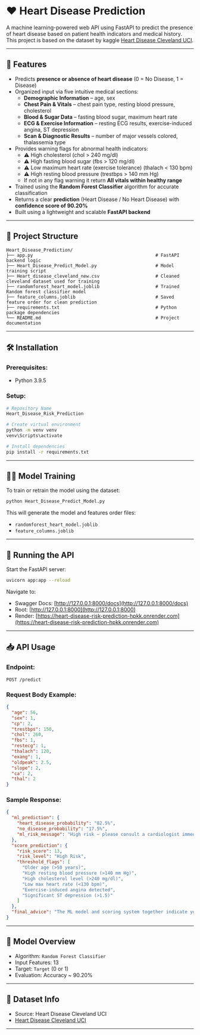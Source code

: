 # ❤️ Heart Disease Prediction

A machine learning-powered web API using FastAPI to predict the presence of heart disease based on patient health indicators and medical history.
 This project is based on the dataset by kaggle [Heart Disease Cleveland UCI](https://www.kaggle.com/datasets/cherngs/heart-disease-cleveland-uci?resource=download).

---

## 🚀 Features

- Predicts **presence or absence of heart disease** (0 = No Disease, 1 = Disease)
- Organized input via five intuitive medical sections:
  - **Demographic Information** – age, sex
  - **Chest Pain & Vitals** – chest pain type, resting blood pressure, cholesterol
  - **Blood & Sugar Data** – fasting blood sugar, maximum heart rate
  - **ECG & Exercise Information** – resting ECG results, exercise-induced angina, ST depression
  - **Scan & Diagnostic Results** – number of major vessels colored, thalassemia type
- Provides warning flags for abnormal health indicators:
  - ⚠️ High cholesterol                            (chol > 240 mg/dl)
  - ⚠️ High fasting blood sugar                    (fbs > 120 mg/dl)
  - ⚠️ Low maximum heart rate (exercise tolerance) (thalach < 130 bpm)
  - ⚠️ High resting blood pressure                 (trestbps > 140 mm Hg)
  - If not in any flag warning it return **All vitals within healthy range** 
- Trained using the **Random Forest Classifier** algorithm for accurate classification
- Returns a clear **prediction** (Heart Disease / No Heart Disease) with **confidence score of 90.20%**
- Built using a lightweight and scalable **FastAPI backend**

---

## 📂 Project Structure

```
Heart_Disease_Prediction/
├── app.py                                              # FastAPI backend logic
├── Heart_Disease_Predict_Model.py                      # Model training script
├── Heart_disease_cleveland_new.csv                     # Cleaned cleveland dataset used for training
├── randomforest_heart_model.joblib                     # Trained Random forest classifier model
├── feature_columns.joblib                              # Saved feature order for clean prediction
├── requirements.txt                                    # Python package dependencies
└── README.md                                           # Project documentation
```

---

## 🛠️ Installation

### Prerequisites:
- Python 3.9.5

### Setup:
```bash
# Repository Name
Heart_Disease_Risk_Prediction

# Create virtual environment
python -m venv venv
venv\Scripts\activate 

# Install dependencies
pip install -r requirements.txt
```

---

## 🏋️‍♂️ Model Training

To train or retrain the model using the dataset:

```bash
python Heart_Disease_Predict_Model.py
```

This will generate the model and features order files:
- `randomforest_heart_model.joblib `
- `feature_columns.joblib`

---

## 🚦 Running the API

Start the FastAPI server:
```bash
uvicorn app:app --reload
```

Navigate to:
- Swagger Docs: [http://127.0.0.1:8000/docs](http://127.0.0.1:8000/docs)
- Root: [http://127.0.0.1:8000](http://127.0.0.1:8000)
- Render: [https://heart-disease-risk-prediction-hpkk.onrender.com](https://heart-disease-risk-prediction-hpkk.onrender.com)

---

## 📥 API Usage

### Endpoint:
```
POST /predict
```

### Request Body Example:
```json
{
  "age": 56,
  "sex": 1,
  "cp": 2,
  "trestbps": 150,
  "chol": 260,
  "fbs": 1,
  "restecg": 1,
  "thalach": 120,
  "exang": 1,
  "oldpeak": 2.5,
  "slope": 2,
  "ca": 2,
  "thal": 2
}

```

### Sample Response:
```json
{
  "ml_prediction": {
    "heart_disease_probability": "82.5%",
    "no_disease_probability": "17.5%",
    "ml_risk_message": "High risk — please consult a cardiologist immediately"
  },
  "score_prediction": {
    "risk_score": 13,
    "risk_level": "High Risk",
    "threshold_flags": [
      "Older age (>50 years)",
      "High resting blood pressure (>140 mm Hg)",
      "High cholesterol level (>240 mg/dl)",
      "Low max heart rate (<130 bpm)",
      "Exercise-induced angina detected",
      "Significant ST depression (>1.5)"
    ]
  },
  "final_advice": "The ML model and scoring system together indicate your overall heart risk. For accurate diagnosis, please consult a healthcare professional."
}

```

---

## 🧠 Model Overview

- Algorithm: `Random Forest Classifier`
- Input Features: 13
- Target: `Target` (0 or 1)
- Evaluation: Accuracy ~ 90.20%

---

## 📘 Dataset Info

- Source: Heart Disease Cleveland UCI
- [Heart Disease Cleveland UCI](https://www.kaggle.com/datasets/cherngs/heart-disease-cleveland-uci?resource=download)

---


